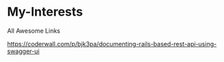 # My-Interests
All Awesome Links

https://coderwall.com/p/bjk3pa/documenting-rails-based-rest-api-using-swagger-ui


